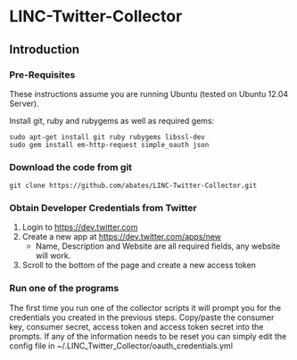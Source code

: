 LINC-Twitter-Collector
======================

Introduction
------------


### Pre-Requisites

These instructions assume you are running Ubuntu (tested on Ubuntu 12.04 Server).

Install git, ruby and rubygems as well as required gems:

    sudo apt-get install git ruby rubygems libssl-dev
    sudo gem install em-http-request simple_oauth json

### Download the code from git

    git clone https://github.com/abates/LINC-Twitter-Collector.git

### Obtain Developer Credentials from Twitter
1. Login to https://dev.twitter.com
2. Create a new app at https://dev.twitter.com/apps/new
   * Name, Description and Website are all required fields, any website will work.
3. Scroll to the bottom of the page and create a new access token

### Run one of the programs

The first time you run one of the collector scripts it will prompt you for the credentials you created in the previous steps.  Copy/paste the consumer key, consumer secret, access token and access token secret into the prompts.  If any of the information needs to be reset you can simply edit the config file in ~/.LINC_Twitter_Collector/oauth_credentials.yml



